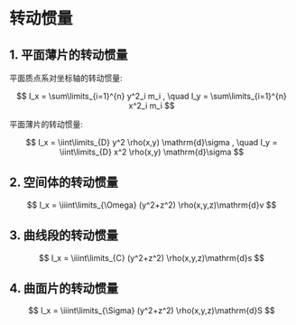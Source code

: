 # 转动惯量

## 1. 平面薄片的转动惯量

平面质点系对坐标轴的转动惯量:

$$
I_x = \sum\limits_{i=1}^{n} y^2_i m_i
, \quad
I_y = \sum\limits_{i=1}^{n} x^2_i m_i
$$

平面薄片的转动惯量:

$$
I_x = \iint\limits_{D} y^2 \rho(x,y) \mathrm{d}\sigma
, \quad
I_y = \iint\limits_{D} x^2 \rho(x,y) \mathrm{d}\sigma
$$

## 2. 空间体的转动惯量

$$
I_x = \iiint\limits_{\Omega} (y^2+z^2) \rho(x,y,z)\mathrm{d}v
$$

## 3. 曲线段的转动惯量

$$
I_x = \iiint\limits_{C} (y^2+z^2) \rho(x,y,z)\mathrm{d}s
$$

## 4. 曲面片的转动惯量

$$
I_x = \iiint\limits_{\Sigma} (y^2+z^2) \rho(x,y,z)\mathrm{d}S
$$
